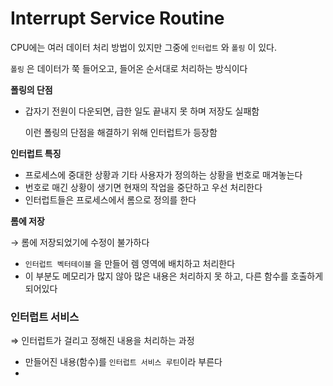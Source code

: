 # Interrupt Service Routine

CPU에는 여러 데이터 처리 방법이 있지만 그중에 `인터럽트` 와 `폴링` 이 있다.

`폴링` 은 데이터가 쭉 들어오고, 들어온 순서대로 처리하는 방식이다

**폴링의 단점**

- 갑자기 전원이 다운되면, 급한 일도 끝내지 못 하며 저장도 실패함
    
    이런 폴링의 단점을 해결하기 위해 인터럽트가 등장함
    

**인터럽트 특징**

- 프로세스에 중대한 상황과 기타 사용자가 정의하는 상황을 번호로 매겨놓는다
- 번호로 매긴 상황이 생기면 현재의 작업을 중단하고 우선 처리한다
- 인터럽트들은 프로세스에서 롬으로 정의를 한다

**롬에 저장**

→ 롬에 저장되었기에 수정이 불가하다

- `인터럽트 벡터테이블` 을 만들어 렘 영역에 배치하고 처리한다
- 이 부분도 메모리가 많지 않아 많은 내용은 처리하지 못 하고, 다른 함수를 호출하게 되어있다

### 인터럽트 서비스

⇒ 인터럽트가 걸리고 정해진 내용을 처리하는 과정

- 만들어진 내용(함수)를 `인터럽트 서비스 루틴`이라 부른다
-
